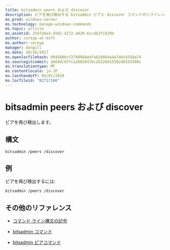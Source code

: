 ```yaml
---
title: bitsadmin peers および discover
description: ピアを再び検出する bitsadmin ピアと discover コマンドのリファレンストピックです。
ms.prod: windows-server
ms.technology: manage-windows-commands
ms.topic: article
ms.assetid: 254fa0a3-4501-4272-a020-6ccdb3fcb29b
author: coreyp-at-msft
ms.author: coreyp
manager: dongill
ms.date: 10/16/2017
ms.openlocfilehash: 094580bcf27b0968ebfab2d064a4a74dc8358a74
ms.sourcegitcommit: ab64dc83fca28039416c26226815502d0193500c
ms.translationtype: MT
ms.contentlocale: ja-JP
ms.lasthandoff: 05/01/2020
ms.locfileid: "82717166"
---
```

# <a name="bitsadmin-peers-and-discover"></a>bitsadmin peers および discover

ピアを再び検出します。

## <a name="syntax"></a>構文

```
bitsadmin /peers /discover
```

## <a name="examples"></a>例

ピアを再び検出するには:

```
bitsadmin /peers /discover
```

## <a name="additional-references"></a>その他のリファレンス

- [コマンド ライン構文の記号](command-line-syntax-key.md)

- [bitsadmin コマンド](bitsadmin.md)

- [bitsadmin ピアコマンド](bitsadmin-peers.md)
